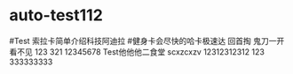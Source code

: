 # auto-test112
#Test 索拉卡简单介绍科技阿迪拉
#健身卡会尽快的哈卡极速达
回首掏
鬼刀一开看不见
123
321
12345678
Test他他他二食堂
scxzcxzv
12312312312
123
333333333
